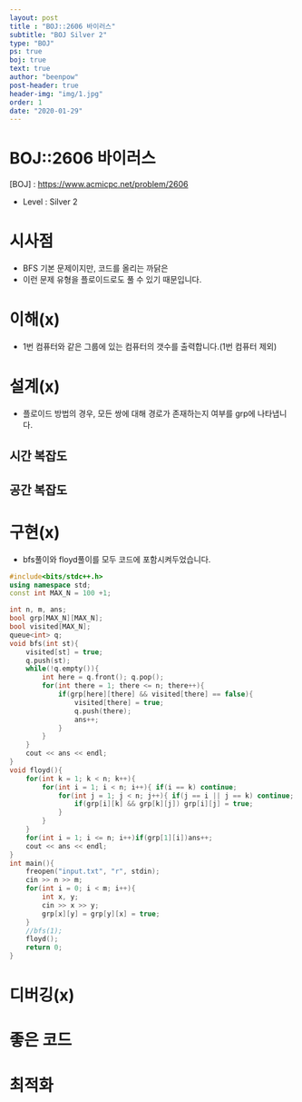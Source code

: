 ```yaml
---
layout: post
title : "BOJ::2606 바이러스"
subtitle: "BOJ Silver 2"
type: "BOJ"
ps: true
boj: true
text: true
author: "beenpow"
post-header: true
header-img: "img/1.jpg"
order: 1
date: "2020-01-29"
---
```


# BOJ::2606 바이러스
[BOJ] : <https://www.acmicpc.net/problem/2606>
- Level : Silver 2

# 시사점
- BFS 기본 문제이지만, 코드를 올리는 까닭은
- 이런 문제 유형을 플로이드로도 풀 수 있기 때문입니다.

# 이해(x)
- 1번 컴퓨터와 같은 그룹에 있는 컴퓨터의 갯수를 출력합니다.(1번 컴퓨터 제외)

# 설계(x)
- 플로이드 방법의 경우, 모든 쌍에 대해 경로가 존재하는지 여부를 grp에 나타냅니다.

## 시간 복잡도

## 공간 복잡도

# 구현(x)
- bfs풀이와 floyd풀이를 모두 코드에 포함시켜두었습니다.

```cpp
#include<bits/stdc++.h>
using namespace std;
const int MAX_N = 100 +1;

int n, m, ans;
bool grp[MAX_N][MAX_N];
bool visited[MAX_N];
queue<int> q;
void bfs(int st){
    visited[st] = true;
    q.push(st);
    while(!q.empty()){
        int here = q.front(); q.pop();
        for(int there = 1; there <= n; there++){
            if(grp[here][there] && visited[there] == false){
                visited[there] = true;
                q.push(there);
                ans++;
            }
        }
    }
    cout << ans << endl;
}
void floyd(){
    for(int k = 1; k < n; k++){
        for(int i = 1; i < n; i++){ if(i == k) continue;
            for(int j = 1; j < n; j++){ if(j == i || j == k) continue;
                if(grp[i][k] && grp[k][j]) grp[i][j] = true;
            }
        }
    }
    for(int i = 1; i <= n; i++)if(grp[1][i])ans++;
    cout << ans << endl;
}
int main(){
    freopen("input.txt", "r", stdin);
    cin >> n >> m;
    for(int i = 0; i < m; i++){
        int x, y;
        cin >> x >> y;
        grp[x][y] = grp[y][x] = true;
    }
    //bfs(1);
    floyd();
    return 0;
}
```

# 디버깅(x)

# 좋은 코드

# 최적화
